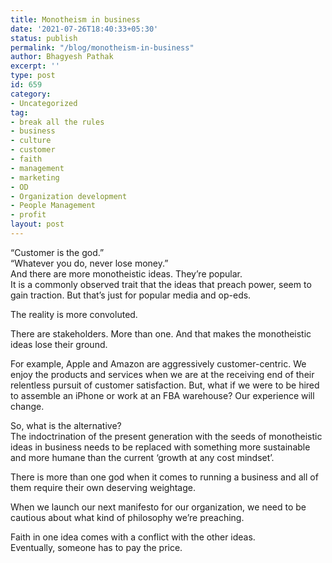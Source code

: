 ```yaml
---
title: Monotheism in business
date: '2021-07-26T18:40:33+05:30'
status: publish
permalink: "/blog/monotheism-in-business"
author: Bhagyesh Pathak
excerpt: ''
type: post
id: 659
category:
- Uncategorized
tag:
- break all the rules
- business
- culture
- customer
- faith
- management
- marketing
- OD
- Organization development
- People Management
- profit
layout: post
---
```


“Customer is the god.”  
“Whatever you do, never lose money.”  
And there are more monotheistic ideas. They’re popular.  
It is a commonly observed trait that the ideas that preach power, seem to gain traction. But that’s just for popular media and op-eds.

The reality is more convoluted.

There are stakeholders. More than one. And that makes the monotheistic ideas lose their ground.

For example, Apple and Amazon are aggressively customer-centric. We enjoy the products and services when we are at the receiving end of their relentless pursuit of customer satisfaction. But, what if we were to be hired to assemble an iPhone or work at an FBA warehouse? Our experience will change.

So, what is the alternative?  
The indoctrination of the present generation with the seeds of monotheistic ideas in business needs to be replaced with something more sustainable and more humane than the current ‘growth at any cost mindset’.

There is more than one god when it comes to running a business and all of them require their own deserving weightage.

When we launch our next manifesto for our organization, we need to be cautious about what kind of philosophy we’re preaching.

Faith in one idea comes with a conflict with the other ideas.  
Eventually, someone has to pay the price.